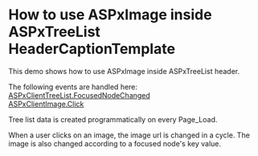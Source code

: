 # How to use ASPxImage inside ASPxTreeList HeaderCaptionTemplate


<p>This demo shows how to use ASPxImage inside ASPxTreeList header.</p><p>The following events are handled here:<br />
<a href="http://documentation.devexpress.com/#AspNet/DevExpressWebASPxTreeListScriptsASPxClientTreeList_FocusedNodeChangedtopic">ASPxClientTreeList.FocusedNodeChanged</a><br />
<a href="http://documentation.devexpress.com/#AspNet/DevExpressWebASPxEditorsScriptsASPxClientStaticEdit_Clicktopic">ASPxClientImage.Click</a></p><p>Tree list data is created programmatically on every Page_Load.</p><p>When a user clicks on an image, the image url is changed in a cycle. The image is also changed according to a focused node's key value.</p>

<br/>


